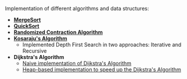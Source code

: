 Implementation of different algorithms and data structures:

* [__MergeSort__](MergeSort/)
* [__QuickSort__](QuickSort/)
* [**Randomized Contraction Algorithm**](RandomizedContractionAlgo/)
* [**Kosaraju's Algorithm**](StronglyConnectedComponents/)
  * Implemented Depth First Search in two approaches: Iterative and Recursive
* **Dijkstra's Algorithm**
  + [Naive implementation of Dijkstra's Algorithm](Naive-DijkstraAlgo/)
  - [Heap-based implementation to speed up the Dijkstra's Algorithm](Heap-based-DijkstraAlgo/)




